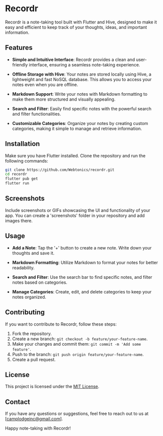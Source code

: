 # Recordr

Recordr is a note-taking tool built with Flutter and Hive, designed to make it easy and efficient to keep track of your thoughts, ideas, and important information.

## Features

- **Simple and Intuitive Interface**: Recordr provides a clean and user-friendly interface, ensuring a seamless note-taking experience.

- **Offline Storage with Hive**: Your notes are stored locally using Hive, a lightweight and fast NoSQL database. This allows you to access your notes even when you are offline.

- **Markdown Support**: Write your notes with Markdown formatting to make them more structured and visually appealing.

- **Search and Filter**: Easily find specific notes with the powerful search and filter functionalities.

- **Customizable Categories**: Organize your notes by creating custom categories, making it simple to manage and retrieve information.

## Installation

Make sure you have Flutter installed. Clone the repository and run the following commands:

```bash
git clone https://github.com/Webtonics/recordr.git
cd recordr
flutter pub get
flutter run
```
## Screenshots

Include screenshots or GIFs showcasing the UI and functionality of your app. You can create a 'screenshots' folder in your repository and add images there.

## Usage

- **Add a Note**: Tap the '+' button to create a new note. Write down your thoughts and save it.
  
- **Markdown Formatting**: Utilize Markdown to format your notes for better readability.
  
- **Search and Filter**: Use the search bar to find specific notes, and filter notes based on categories.
  
- **Manage Categories**: Create, edit, and delete categories to keep your notes organized.

## Contributing

If you want to contribute to Recordr, follow these steps:

1. Fork the repository.
2. Create a new branch: `git checkout -b feature/your-feature-name`.
3. Make your changes and commit them: `git commit -m 'Add some feature'`.
4. Push to the branch: `git push origin feature/your-feature-name`.
5. Create a pull request.

## License

This project is licensed under the [MIT License](LICENSE).

## Contact

If you have any questions or suggestions, feel free to reach out to us at [camplodgeinc@gmail.com].

Happy note-taking with Recordr!
